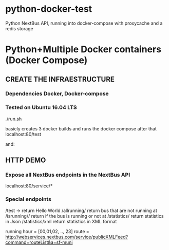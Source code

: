 # python-docker-test
Python NextBus API, running into docker-compose with proxycache and a redis storage

# Python+Multiple Docker containers (Docker Compose)


## CREATE THE INFRAESTRUCTURE

### Dependencies Docker, Docker-compose 
### Tested on Ubuntu 16.04 LTS

./run.sh 

basicly creates 3 docker builds and runs the docker compose
after that
localhost:80/test 

and:

## HTTP DEMO

### Expose all NextBus endpoints in the NextBus API
localhost:80/service/* 

### Special endpoints
/test -> return Hello World
/allrunning/<runninghour>          return bus that are not running at <runninghour>
/isrunning/<runninghour>/<route>   return if the bus <route> is running or not at <runninghour>
/statistics/                       return statistics in Json
/statistics/xml                    return statistics in XML format


running hour = [00,01,02, .., 23]
route        = http://webservices.nextbus.com/service/publicXMLFeed?command=routeList&a=sf-muni
